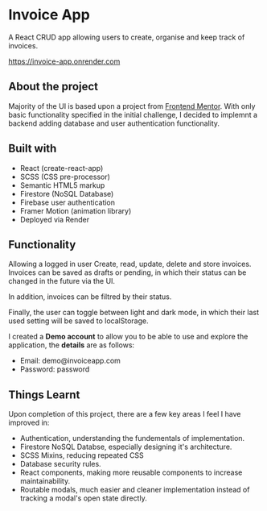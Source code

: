 <h1>Invoice App</h1>
<p>A React CRUD app allowing users to create, organise and keep track of invoices.</p>
<a href="https://invoice-app.onrender.com">https://invoice-app.onrender.com</a>

<h2>About the project</h2>

<p>Majority of the UI is based upon a project from <a href="http://www.frontendmentor.io">Frontend Mentor</a>. With only basic functionality specified in the initial challenge, I decided to implemnt a backend adding database and user authentication functionality.</p>

<h2>Built with</h2>

<ul>
   <li>React (create-react-app)</li>
   <li>SCSS (CSS pre-processor)</li>
   <li>Semantic HTML5 markup</li>
   <li>Firestore (NoSQL Database)</li>
   <li>Firebase user authentication</li>
   <li>Framer Motion (animation library)</li>
   <li>Deployed via Render</li>
</ul>

<h2>Functionality</h2>

<p>Allowing a logged in user Create, read, update, delete and store invoices. Invoices can be saved as drafts or pending, in which their status can be changed in the future via the UI.</p>

<p>In addition, invoices can be filtred by their status.</p>

<p>Finally, the user can toggle between light and dark mode, in which their last used setting will be saved to localStorage.</p>

<p>I created a <b>Demo account</b> to allow you to be able to use and explore the application, the <b>details</b> are as follows:</p>

<ul>
   <li>Email: demo@invoiceapp.com</li>
   <li>Password: password</li>
</ul>

<h2>Things Learnt</h2>

Upon completion of this project, there are a few key areas I feel I have improved in:

<ul>
   <li>Authentication, understanding the fundementals of implementation.</li>
   <li>Firestore NoSQL Databse, especially designing it's architecture.</li>
   <li>SCSS Mixins, reducing repeated CSS</li>
   <li>Database security rules.</li>
   <li>React components, making more reusable components to increase maintainability.</li>
   <li>Routable modals, much easier and cleaner implementation instead of tracking a modal's open state directly.</li>
</ul>
